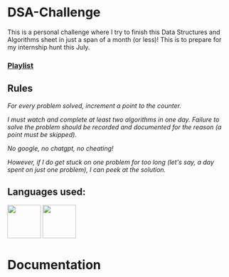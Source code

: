 # DSA-Challenge
This is a personal challenge where I try to finish this Data Structures and Algorithms sheet in just a span of a month (or less)! This is to prepare for my internship hunt this July. 

### [Playlist](https://www.youtube.com/watch?v=0bHoB32fuj0&list=PLgUwDviBIf0oF6QL8m22w1hIDC1vJ_BHz)

## Rules

*For every problem solved, increment a point to the counter.*

*I must watch and complete at least two algorithms in one day. Failure to solve the problem should be recorded and documented for the reason (a point must be skipped).*

*No google, no chatgpt, no cheating!*

*However, if I do get stuck on one problem for too long (let's say, a day spent on just one problem), I can peek at the solution.*

## Languages used:

<img width="75" height="75" id="python-logo" src="https://github.com/KingNoran/KingNoran/assets/108130291/02797795-cac7-44fe-85fd-33af756b0f93" >
<img width="75" height="75" id="java-logo" src="https://github.com/KingNoran/KingNoran/assets/108130291/2d8fb062-2ddd-4147-a0a4-d322532ea797" >

# Documentation
